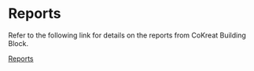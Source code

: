 # Reports

Refer to the following link for details on the reports from CoKreat Building Block.

[Reports](https://sunbird.gitbook.io/sunbird-cokreat-1/v/release-7.0.0-draft-1/use/developer-guide/reports)

